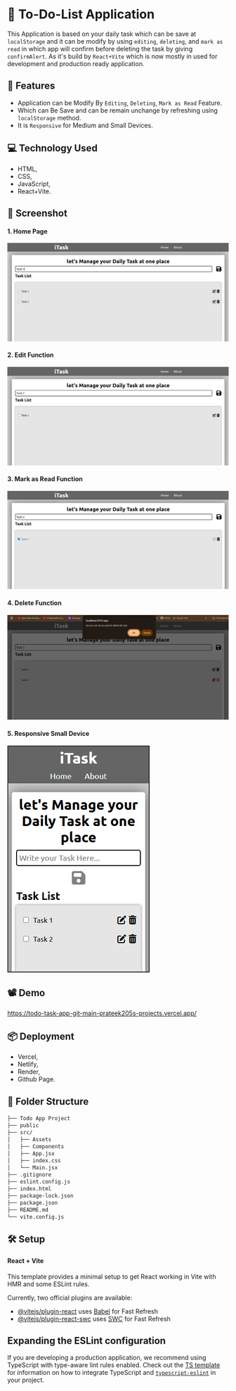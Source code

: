 # 📃 To-Do-List Application
This Application is based on your daily task which can be save at `localStorage` and it can be modify by using `editing`, `deleting`, and `mark as read` in which app will confirm before deleting the task by giving `confirmAlert`. As it's build by `React+Vite` which is now mostly in used for development and production ready application.

## 🚀 Features
- Application can be Modify By `Editing`, `Deleting`, `Mark as Read` Feature.
- Which can Be Save and can be remain unchange by refreshing using `localStorage` method.
- It is `Responsive` for Medium and Small Devices.

## 💻 Technology Used
- HTML,
- CSS,
- JavaScript,
- React+Vite.

## 📸 Screenshot
#### 1. Home Page
![Demo_Screenshot](https://github.com/prateek205/Todo_Task_App/blob/main/src/assets/Todo_Home.png?raw=true)

#### 2. Edit Function
![Demo_ Screnshot](https://github.com/prateek205/Todo_Task_App/blob/main/src/assets/Todo_Edit.png?raw=true)

#### 3. Mark as Read Function
![Demo_Screenshot](https://github.com/prateek205/Todo_Task_App/blob/main/src/assets/Todo_Mark%20as%20Read.png?raw=true)

#### 4. Delete Function
![Demo_ Screnshot](https://github.com/prateek205/Todo_Task_App/blob/main/src/assets/Todo_Delete.png?raw=true)

#### 5. Responsive Small Device
![Demo_Screenshot](https://github.com/prateek205/Todo_Task_App/blob/main/src/assets/todo_responsive.png?raw=true)

## 📽️ Demo
https://todo-task-app-git-main-prateek205s-projects.vercel.app/

## 📦 Deployment
- Vercel,
- Netlify,
- Render,
- Github Page.

## 📂 Folder Structure
```
├── Todo App Project
├── public
├── src/
│   ├── Assets
│   ├── Components
│   ├── App.jsx
│   ├── index.css
│   └── Main.jsx
├── .gitignore
├── eslint.config.js
├── index.html
├── package-lock.json
├── package.json
├── README.md
└── vite.config.js
```

## 🛠️ Setup
#### React + Vite

This template provides a minimal setup to get React working in Vite with HMR and some ESLint rules.

Currently, two official plugins are available:

- [@vitejs/plugin-react](https://github.com/vitejs/vite-plugin-react/blob/main/packages/plugin-react) uses [Babel](https://babeljs.io/) for Fast Refresh
- [@vitejs/plugin-react-swc](https://github.com/vitejs/vite-plugin-react/blob/main/packages/plugin-react-swc) uses [SWC](https://swc.rs/) for Fast Refresh

## Expanding the ESLint configuration

If you are developing a production application, we recommend using TypeScript with type-aware lint rules enabled. Check out the [TS template](https://github.com/vitejs/vite/tree/main/packages/create-vite/template-react-ts) for information on how to integrate TypeScript and [`typescript-eslint`](https://typescript-eslint.io) in your project.
